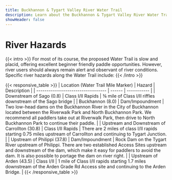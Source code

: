 ```yaml
---
title: Buckhannon & Tygart Valley River Water Trail
description: Learn about the Buckhannon & Tygart Valley River Water Trail route with maps.
showHeader: false
---
```


# River Hazards

{{< intro >}}
For most of its course, the proposed Water Trail is slow and placid, offering excellent beginner friendly paddle opportunities. However, river users should always remain alert and observant of river conditions. Specific river hazards along the Water Trail include: 
{{< /intro >}}


{{< responsive_table >}}
| Location (Water Trail Mile Marker) | Hazard | Description |
| ---------------------------------- | ------ | ----------- |
| Downstream of Sago (0.8) | Class I/II Rapids | ¾ mile of Class I/II riffles downstream of the Sago bridge |
| Buckhannon (8.0) | Dam/Impoundment | Two low-head dams on the Buckhannon River in the City of Buckhannon located between the Riverwalk Park and North Buckhannon Park. We recommend all paddlers take out at Riverwalk Park, then drive to North Buckhannon Park to continue their paddle. |
| Upstream and Downstream of Carrollton (30.8) | Class I/II Rapids | There are 2 miles of class I/II rapids starting 0.75 miles upstream of Carrollton and continuing to Tygart Junction. | 
| Upstream of Philippi (37.8) | Dam/Impoundment | Rock Dam on the Tygart River upstream of Philippi. There are two established Access Sites upstream and downstream of the dam, which make it easy for paddlers to avoid the dam. It is also possible to portage the dam on river right. |
| Upstream of Arden (43.5) | Class I/II | 1 mile of Class I/II rapids starting 1.7 miles downstream of the Arden Grade Rd Access site and continuing to the Arden Bridge. | 
{{< /responsive_table >}}